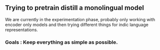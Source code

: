 ## Trying to pretrain distill a monolingual model

We are currently in the experimentation phase, probably only working with encoder only models and then trying different things for indic language representations. 

### Goals : Keep everything as simple as possible. 

